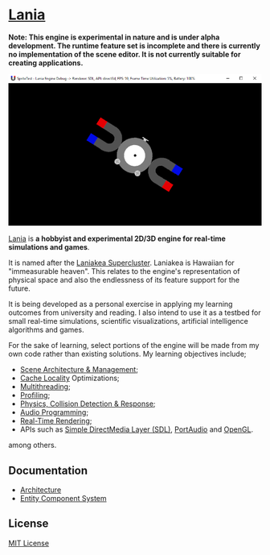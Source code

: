 # [Lania](https://github.com/Jean-LouisH/Lania)

**Note: This engine is experimental in nature and is under alpha development. The runtime feature set is incomplete and there is currently no implementation of the scene editor. It is not currently suitable for creating applications.**

![screenshot](Documentation/Images/sprite_test.png)

[Lania](https://github.com/Jean-LouisH/Lania) is **a hobbyist and experimental 2D/3D engine for real-time simulations and games**. 

It is named after the [Laniakea Supercluster](https://en.wikipedia.org/wiki/Laniakea_Supercluster). Laniakea is Hawaiian for "immeasurable heaven". This relates to the engine's representation of physical space and also the endlessness of its feature support for the future.

It is being developed as a personal exercise in applying my learning outcomes from university and reading. I also intend to use it as a testbed for small real-time simulations, scientific visualizations, artificial intelligence algorithms and games.

For the sake of learning, select portions of the engine will be made from my own code rather than existing solutions. My learning objectives include; 
* [Scene Architecture & Management](https://en.wikipedia.org/wiki/Scene_graph); 
* [Cache Locality](https://en.wikipedia.org/wiki/Locality_of_reference) Optimizations;
* [Multithreading](https://en.wikipedia.org/wiki/Thread_(computing)#Multithreading); 
* [Profiling](https://en.wikipedia.org/wiki/Profiling_(computer_programming)); 
* [Physics, Collision Detection & Response](https://en.wikipedia.org/wiki/Collision_detection); 
* [Audio Programming](https://en.wikipedia.org/wiki/Game_engine#Audio_engine); 
* [Real-Time Rendering](https://en.wikipedia.org/wiki/Real-time_computer_graphics); 
* APIs such as [Simple DirectMedia Layer (SDL)](https://www.libsdl.org/), [PortAudio](http://www.portaudio.com/) and [OpenGL](https://www.khronos.org/registry/OpenGL/specs/gl/glspec33.core.pdf).

among others.

## Documentation

* [Architecture](Documentation/Architecture.md)
* [Entity Component System](Documentation/EntityComponentSystem.md)

## License

[MIT License](LICENSE)